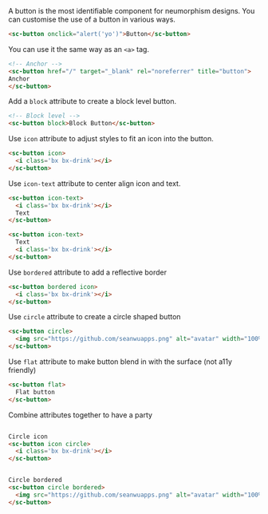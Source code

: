 <div class="intro">
A button is the most identifiable component for neumorphism designs. You can customise the use of a button in various ways. 
</div>

```html
<sc-button onclick="alert('yo')">Button</sc-button>
```

You can use it the same way as an `<a>` tag.

```html
<!-- Anchor -->
<sc-button href="/" target="_blank" rel="noreferrer" title="button">
Anchor
</sc-button>
```

Add a `block` attribute to create a block level button.

```html
<!-- Block level -->
<sc-button block>Block Button</sc-button>
```

Use `icon` attribute to adjust styles to fit an icon into the button.

```html
<sc-button icon>
  <i class='bx bx-drink'></i>
</sc-button>
```

Use `icon-text` attribute to center align icon and text.

```html
<sc-button icon-text>
  <i class='bx bx-drink'></i>
  Text
</sc-button>

<sc-button icon-text>
  Text
  <i class='bx bx-drink'></i>
</sc-button>
```
Use `bordered` attribute to add a reflective border

```html
<sc-button bordered icon>
  <i class='bx bx-drink'></i>
</sc-button>
```

Use `circle` attribute to create a circle shaped button

```html
<sc-button circle>
  <img src="https://github.com/seanwuapps.png" alt="avatar" width="100%">
</sc-button>
```

Use `flat` attribute to make button blend in with the surface (not a11y friendly)

```html
<sc-button flat>
  Flat button
</sc-button>
```


Combine attributes together to have a party

```html

Circle icon
<sc-button icon circle>
  <i class='bx bx-drink'></i>
</sc-button>


Circle bordered
<sc-button circle bordered>
  <img src="https://github.com/seanwuapps.png" alt="avatar" width="100%">
</sc-button>
```



